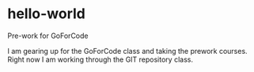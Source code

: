 # hello-world
Pre-work for GoForCode

I am gearing up for the GoForCode class and taking the prework courses. Right now I am working through the GIT repository class.

